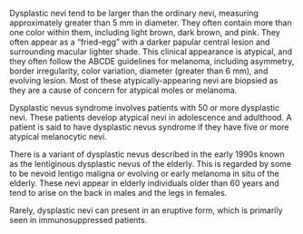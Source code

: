 Dysplastic nevi tend to be larger than the ordinary nevi, measuring approximately greater than 5 mm in diameter. They often contain more than one color within them, including light brown, dark brown, and pink. They often appear as a “fried-egg” with a darker papular central lesion and surrounding macular lighter shade. This clinical appearance is atypical, and they often follow the ABCDE guidelines for melanoma, including asymmetry, border irregularity, color variation, diameter (greater than 6 mm), and evolving lesion. Most of these atypically-appearing nevi are biopsied as they are a cause of concern for atypical moles or melanoma.

Dysplastic nevus syndrome involves patients with 50 or more dysplastic nevi. These patients develop atypical nevi in adolescence and adulthood. A patient is said to have dysplastic nevus syndrome if they have five or more atypical melanocytic nevi.

There is a variant of dysplastic nevus described in the early 1990s known as the lentiginous dysplastic nevus of the elderly. This is regarded by some to be nevoid lentigo maligna or evolving or early melanoma in situ of the elderly. These nevi appear in elderly individuals older than 60 years and tend to arise on the back in males and the legs in females.

Rarely, dysplastic nevi can present in an eruptive form, which is primarily seen in immunosuppressed patients.
